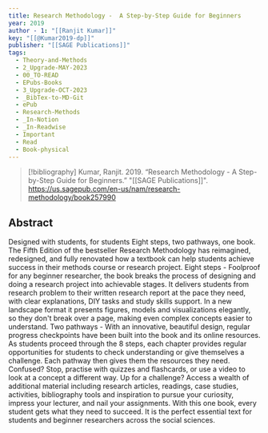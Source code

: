```yaml
---
title: Research Methodology -  A Step-by-Step Guide for Beginners
year: 2019
author - 1: "[[Ranjit Kumar]]"
key: "[[@Kumar2019-dp]]"
publisher: "[[SAGE Publications]]"
tags:
  - Theory-and-Methods
  - 2_Upgrade-MAY-2023
  - 00_TO-READ
  - EPubs-Books
  - 3_Upgrade-OCT-2023
  - _BibTex-to-MD-Git
  - ePub
  - Research-Methods
  - _In-Notion
  - _In-Readwise
  - Important
  - Read
  - Book-physical
---
```


> [!bibliography]
> Kumar, Ranjit. 2019. “Research Methodology -  A Step-by-Step Guide for Beginners.” "[[SAGE Publications]]". https://us.sagepub.com/en-us/nam/research-methodology/book257990

## Abstract
Designed with students, for students Eight steps, two pathways, one book. The Fifth Edition of the bestseller Research Methodology has reimagined, redesigned, and fully renovated how a textbook can help students achieve success in their methods course or research project. Eight steps -  Foolproof for any beginner researcher, the book breaks the process of designing and doing a research project into achievable stages. It delivers students from research problem to their written research report at the pace they need, with clear explanations, DIY tasks and study skills support. In a new landscape format it presents figures, models and visualizations elegantly, so they don't break over a page, making even complex concepts easier to understand. Two pathways -  With an innovative, beautiful design, regular progress checkpoints have been built into the book and its online resources. As students proceed through the 8 steps, each chapter provides regular opportunities for students to check understanding or give themselves a challenge. Each pathway then gives them the resources they need. Confused? Stop, practise with quizzes and flashcards, or use a video to look at a concept a different way. Up for a challenge? Access a wealth of additional material including research articles, readings, case studies, activities, bibliography tools and inspiration to pursue your curiosity, impress your lecturer, and nail your assignments. With this one book, every student gets what they need to succeed. It is the perfect essential text for students and beginner researchers across the social sciences.